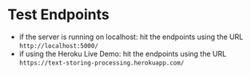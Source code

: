 # Test Endpoints

- if the server is running on localhost: hit the endpoints using the URL `http://localhost:5000/`
- if using the Heroku Live Demo: hit the endpoints using the URL `https://text-storing-processing.herokuapp.com/`
